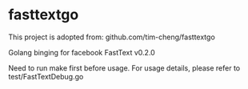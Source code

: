 # fasttextgo
This project is adopted from: github.com/tim-cheng/fasttextgo

Golang binging for facebook FastText v0.2.0

Need to run make first before usage. For usage details, please refer to test/FastTextDebug.go

